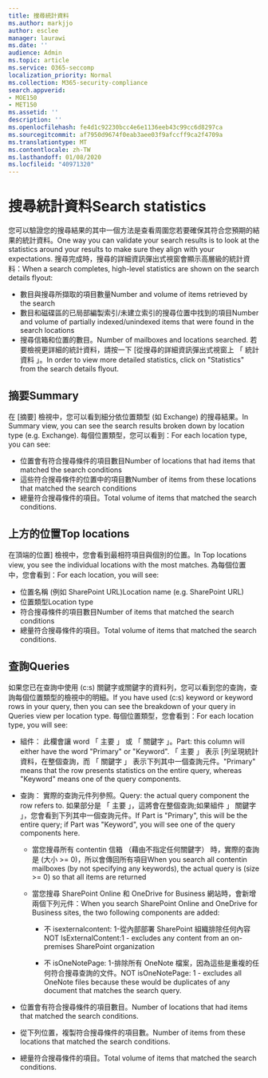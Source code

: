 ```yaml
---
title: 搜尋統計資料
ms.author: markjjo
author: esclee
manager: laurawi
ms.date: ''
audience: Admin
ms.topic: article
ms.service: O365-seccomp
localization_priority: Normal
ms.collection: M365-security-compliance
search.appverid:
- MOE150
- MET150
ms.assetid: ''
description: ''
ms.openlocfilehash: fe4d1c92230bcc4e6e1136eeb43c99cc6d8297ca
ms.sourcegitcommit: af7950d9674f0eab3aee03f9afccff9ca2f4709a
ms.translationtype: MT
ms.contentlocale: zh-TW
ms.lasthandoff: 01/08/2020
ms.locfileid: "40971320"
---
```

# <a name="search-statistics"></a><span data-ttu-id="e18c2-102">搜尋統計資料</span><span class="sxs-lookup"><span data-stu-id="e18c2-102">Search statistics</span></span>

<span data-ttu-id="e18c2-103">您可以驗證您的搜尋結果的其中一個方法是查看周圍您若要確保其符合您預期的結果的統計資料。</span><span class="sxs-lookup"><span data-stu-id="e18c2-103">One way you can validate your search results is to look at the statistics around your results to make sure they align with your expectations.</span></span> <span data-ttu-id="e18c2-104">搜尋完成時，搜尋的詳細資訊彈出式視窗會顯示高層級的統計資料：</span><span class="sxs-lookup"><span data-stu-id="e18c2-104">When a search completes, high-level statistics are shown on the search details flyout:</span></span>
- <span data-ttu-id="e18c2-105">數目與搜尋所擷取的項目數量</span><span class="sxs-lookup"><span data-stu-id="e18c2-105">Number and volume of items retrieved by the search</span></span>
- <span data-ttu-id="e18c2-106">數目和磁碟區的已局部編製索引/未建立索引的搜尋位置中找到的項目</span><span class="sxs-lookup"><span data-stu-id="e18c2-106">Number and volume of partially indexed/unindexed items that were found in the search locations</span></span>
- <span data-ttu-id="e18c2-107">搜尋信箱和位置的數目。</span><span class="sxs-lookup"><span data-stu-id="e18c2-107">Number of mailboxes and locations searched.</span></span>
<span data-ttu-id="e18c2-108">若要檢視更詳細的統計資料，請按一下 [從搜尋的詳細資訊彈出式視窗上 「 統計資料 」。</span><span class="sxs-lookup"><span data-stu-id="e18c2-108">In order to view more detailed statistics, click on "Statistics" from the search details flyout.</span></span>

## <a name="summary"></a><span data-ttu-id="e18c2-109">摘要</span><span class="sxs-lookup"><span data-stu-id="e18c2-109">Summary</span></span>

<span data-ttu-id="e18c2-110">在 [摘要] 檢視中，您可以看到細分依位置類型 (如 Exchange) 的搜尋結果。</span><span class="sxs-lookup"><span data-stu-id="e18c2-110">In Summary view, you can see the search results broken down by location type (e.g. Exchange).</span></span> <span data-ttu-id="e18c2-111">每個位置類型，您可以看到：</span><span class="sxs-lookup"><span data-stu-id="e18c2-111">For each location type, you can see:</span></span>
- <span data-ttu-id="e18c2-112">位置會有符合搜尋條件的項目數目</span><span class="sxs-lookup"><span data-stu-id="e18c2-112">Number of locations that had items that matched the search conditions</span></span>
- <span data-ttu-id="e18c2-113">這些符合搜尋條件的位置中的項目數</span><span class="sxs-lookup"><span data-stu-id="e18c2-113">Number of items from these locations that matched the search conditions</span></span>
- <span data-ttu-id="e18c2-114">總量符合搜尋條件的項目。</span><span class="sxs-lookup"><span data-stu-id="e18c2-114">Total volume of items that matched the search conditions.</span></span>

## <a name="top-locations"></a><span data-ttu-id="e18c2-115">上方的位置</span><span class="sxs-lookup"><span data-stu-id="e18c2-115">Top locations</span></span>

<span data-ttu-id="e18c2-116">在頂端的位置] 檢視中，您會看到最相符項目與個別的位置。</span><span class="sxs-lookup"><span data-stu-id="e18c2-116">In Top locations view, you see the individual locations with the most matches.</span></span> <span data-ttu-id="e18c2-117">為每個位置中，您會看到：</span><span class="sxs-lookup"><span data-stu-id="e18c2-117">For each location, you will see:</span></span>
- <span data-ttu-id="e18c2-118">位置名稱 (例如 SharePoint URL)</span><span class="sxs-lookup"><span data-stu-id="e18c2-118">Location name (e.g. SharePoint URL)</span></span>
- <span data-ttu-id="e18c2-119">位置類型</span><span class="sxs-lookup"><span data-stu-id="e18c2-119">Location type</span></span>
- <span data-ttu-id="e18c2-120">符合搜尋條件的項目數目</span><span class="sxs-lookup"><span data-stu-id="e18c2-120">Number of items that matched the search conditions</span></span>
- <span data-ttu-id="e18c2-121">總量符合搜尋條件的項目。</span><span class="sxs-lookup"><span data-stu-id="e18c2-121">Total volume of items that matched the search conditions.</span></span>

## <a name="queries"></a><span data-ttu-id="e18c2-122">查詢</span><span class="sxs-lookup"><span data-stu-id="e18c2-122">Queries</span></span>

<span data-ttu-id="e18c2-123">如果您已在查詢中使用 (c:s) 關鍵字或關鍵字的資料列，您可以看到您的查詢，查詢每個位置類型的檢視中的明細。</span><span class="sxs-lookup"><span data-stu-id="e18c2-123">If you have used (c:s) keyword or keyword rows in your query, then you can see the breakdown of your query in Queries view per location type.</span></span> <span data-ttu-id="e18c2-124">每個位置類型，您會看到：</span><span class="sxs-lookup"><span data-stu-id="e18c2-124">For each location type, you will see:</span></span>

- <span data-ttu-id="e18c2-125">組件： 此欄會讓 word 「 主要 」 或 「 關鍵字 」。</span><span class="sxs-lookup"><span data-stu-id="e18c2-125">Part: this column will either have the word "Primary" or "Keyword".</span></span> <span data-ttu-id="e18c2-126">「 主要 」 表示 [列呈現統計資料，在整個查詢，而 「 關鍵字 」 表示下列其中一個查詢元件。</span><span class="sxs-lookup"><span data-stu-id="e18c2-126">"Primary" means that the row presents statistics on the entire query, whereas "Keyword" means one of the query components.</span></span>

- <span data-ttu-id="e18c2-127">查詢： 實際的查詢元件列參照。</span><span class="sxs-lookup"><span data-stu-id="e18c2-127">Query: the actual query component the row refers to.</span></span> <span data-ttu-id="e18c2-128">如果部分是 「 主要 」，這將會在整個查詢;如果組件 」 關鍵字 」，您會看到下列其中一個查詢元件。</span><span class="sxs-lookup"><span data-stu-id="e18c2-128">If Part is "Primary", this will be the entire query; if Part was "Keyword", you will see one of the query components here.</span></span>
  
  - <span data-ttu-id="e18c2-129">當您搜尋所有 contentin 信箱 （藉由不指定任何關鍵字） 時，實際的查詢是 (大小 >= 0)，所以會傳回所有項目</span><span class="sxs-lookup"><span data-stu-id="e18c2-129">When you search all contentin mailboxes (by not specifying any keywords), the actual query is (size >= 0) so that all items are returned</span></span>
  
  - <span data-ttu-id="e18c2-130">當您搜尋 SharePoint Online 和 OneDrive for Business 網站時，會新增兩個下列元件：</span><span class="sxs-lookup"><span data-stu-id="e18c2-130">When you search SharePoint Online and OneDrive for Business sites, the two following components are added:</span></span>
    
    - <span data-ttu-id="e18c2-131">不 isexternalcontent: 1-從內部部署 SharePoint 組織排除任何內容</span><span class="sxs-lookup"><span data-stu-id="e18c2-131">NOT IsExternalContent:1 - excludes any content from an on-premises SharePoint organization</span></span>
    
    - <span data-ttu-id="e18c2-132">不 isOneNotePage: 1-排除所有 OneNote 檔案，因為這些是重複的任何符合搜尋查詢的文件。</span><span class="sxs-lookup"><span data-stu-id="e18c2-132">NOT isOneNotePage: 1 - excludes all OneNote files because these would be duplicates of any document that matches the search query.</span></span>

- <span data-ttu-id="e18c2-133">位置會有符合搜尋條件的項目數目。</span><span class="sxs-lookup"><span data-stu-id="e18c2-133">Number of locations that had items that matched the search conditions.</span></span>

- <span data-ttu-id="e18c2-134">從下列位置，複製符合搜尋條件的項目數。</span><span class="sxs-lookup"><span data-stu-id="e18c2-134">Number of items from these locations that matched the search conditions.</span></span>

- <span data-ttu-id="e18c2-135">總量符合搜尋條件的項目。</span><span class="sxs-lookup"><span data-stu-id="e18c2-135">Total volume of items that matched the search conditions.</span></span>